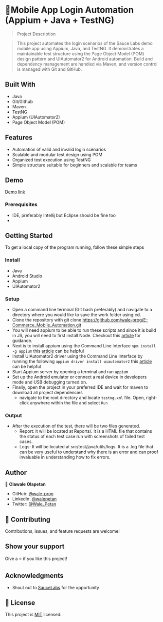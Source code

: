 # 📱Mobile App Login Automation (Appium + Java + TestNG)

> Project Description

> This project automates the login scenarios of the Sauce Labs demo mobile app using Appium, Java, and TestNG. It demonstrates a maintainable test structure using the Page Object Model (POM) design pattern and UIAutomator2 for Android automation. Build and dependency management are handled via Maven, and version control is managed with Git and GitHub.

## Built With
- Java
- Git/Github
- Maven
- TestNG
- Appium (UIAutomator2)
- Page Object Model (POM)

## Features
- Automation of valid and invalid login scenarios
- Scalable and modular test design using POM
- Organized test execution using TestNG
- Simple structure suitable for beginners and scalable for teams

## Demo
[Demo link](https://www.loom.com/share/f5609b5ba99045a09967558eca67cb50?sid=60772c93-c447-4c9e-8165-ef28d832a179)

### Prerequisites
- IDE, preferably Intellij but Eclipse should be fine too
- 
## Getting Started
To get a local copy of the program running, follow these simple steps

### Install
- Java
- Android Studio
- Appium
- UIAutomator2


### Setup
- Open a command line terminal (Git bash preferably) and navigate to a directory where you would like to save the work folder using cd.
- Clone the repository with git clone https://github.com/wale-prog/E-Commerce_Mobile_Automation.git
- You will need appium to be able to run these scripts and since it is build in JS, you will need to first install Node. Checkout this [article](https://www.geeksforgeeks.org/installation-of-node-js-on-windows/) for guidance.
- Next is to install appium using the Command Line Interface ``npm install -g appium`` this [article](https://appium.io/docs/en/2.0/quickstart/install/) can be helpful
- Install UIAutomator2 driver using the Command Line Interface by running the following ``appium driver install uiautomator2`` this [article](https://appium.io/docs/en/2.4/quickstart/uiauto2-driver/) can be helpful
- Start Appium server by opening a terminal and run ``appium``
- Set up the Android emulator or connect a real device in developers mode and USB debugging turned on.
- Finally, open the project in your preferred IDE and wait for maven to download all project dependencies
    - navigate to the root directory and locate ``testng.xml`` file. Open, right-click anywhere within the file and select `Run`

### Output
- After the execution of the test, there will be two files generated.
    - Report: it will be located at Reports/. It is a HTML file that contains the status of each test case run with screenshots of failed test cases.
    - Logs: It will be located at src/test/java/utils/logs. It is a .log file that can be very useful to understand why there is an error and can proof invaluable in understanding how to fix errors.


## Author

👤 **Olawale Olapetan**

- GitHub: [@wale-prog](https://github.com/wale-prog)
- LinkedIn: [@walepetan](https://www.linkedin.com/in/walepetan/)
- Twitter: [@Wale_Petan](https://twitter.com/wale_Petan)


## 🤝 Contributing

Contributions, issues, and feature requests are welcome!


## Show your support

Give a ⭐️ if you like this project!

## Acknowledgments
- Shout out to [SauceLabs](https://saucelabs.com/) for the opportunity

## 📝 License

This project is [MIT](./LICENSE) licensed.
